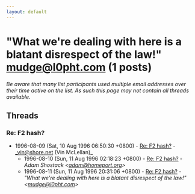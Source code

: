 ```yaml
---
layout: default
---
```


# "What we're dealing with here is a blatant disrespect of the law!" <mudge@l0pht.com> (1 posts)

_Be aware that many list participants used multiple email addresses over their time active on the list. As such this page may not contain all threads available._

## Threads

### Re: F2 hash?
+ 1996-08-09 (Sat, 10 Aug 1996 06:50:30 +0800) - [Re: F2 hash?](/archive/1996/08/c947cbfc39df1e14fc7450dd8ab791d39e521c3e26edbb61baefba4fe6110b6b) - _vin@shore.net (Vin McLellan)_
  + 1996-08-10 (Sun, 11 Aug 1996 02:18:23 +0800) - [Re: F2 hash?](/archive/1996/08/3baa1766db02326275d594666c1820336bc07995da8a9e21c2a67c28b9be93bb) - _Adam Shostack \<adam@homeport.org\>_
  + 1996-08-11 (Sun, 11 Aug 1996 20:31:06 +0800) - [Re: F2 hash?](/archive/1996/08/74c3b365c877bbeb403ca31a21bd6780e370e1547a8152cf9061f98bb58aec99) - _"What we're dealing with here is a blatant disrespect of the law!" \<mudge@l0pht.com\>_

